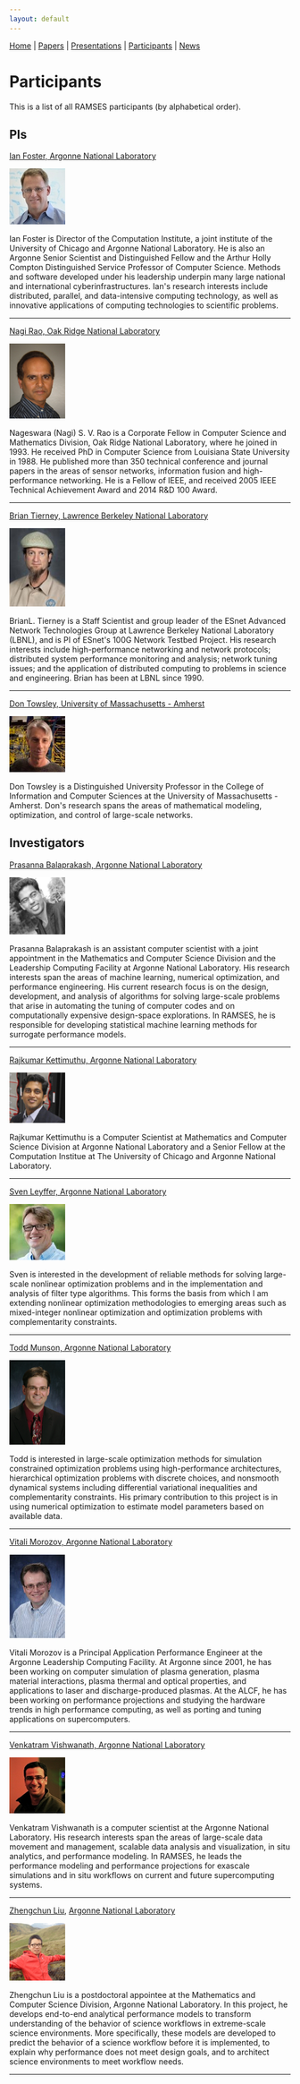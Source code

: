 ```yaml
---
layout: default
---
```

[Home](index.html) | [Papers](papers.html) | [Presentations](presentations.html) | [Participants](participants.html) | [News](news.html)

# Participants
This is a list of all RAMSES participants (by alphabetical order). 

## PIs

[Ian Foster, Argonne National Laboratory](http://www.mcs.anl.gov/person/ian-t-foster)

<img src="files/img/IanFoster_300.jpg" alt="Drawing" style="width: 100px;"/>

Ian Foster is Director of the Computation Institute, a joint institute of the University of Chicago and Argonne National Laboratory. He is also an Argonne Senior Scientist and Distinguished Fellow and the Arthur Holly Compton Distinguished Service Professor of Computer Science. Methods and software developed under his leadership underpin many large national and international cyberinfrastructures. Ian's research interests include distributed, parallel, and data-intensive computing technology, as well as innovative applications of computing technologies to scientific problems. 

---
[Nagi Rao, Oak Ridge National Laboratory](http://www.csm.ornl.gov/~nrao/)

<img src="files/img/Rao_IEEE_photo.jpg" alt="Drawing" style="width: 100px;"/>

Nageswara (Nagi) S. V. Rao is a Corporate Fellow in Computer Science and Mathematics Division, Oak Ridge National Laboratory, where he joined in 1993. He received PhD in Computer Science from Louisiana State University in 1988. He published more than 350 technical conference and journal papers in the areas of sensor networks, information fusion and high-performance networking. He is a Fellow of IEEE, and received 2005 IEEE Technical Achievement Award and 2014 R&D 100 Award. 

---
[Brian Tierney, Lawrence Berkeley National Laboratory](http://www.es.net/about/esnet-staff/advanced-network-technologies/Brian-Tierney/)

<img src="files/img/SetHeight150-Tierney.jpg" alt="Drawing" style="width: 100px;"/>

BrianL. Tierney is a Staff Scientist and group leader of the ESnet Advanced Network Technologies Group at Lawrence Berkeley National Laboratory (LBNL), and is PI of ESnet's 100G Network Testbed Project. His research interests include high-performance networking and network protocols; distributed system performance monitoring and analysis; network tuning issues; and the application of distributed computing to problems in science and engineering. Brian has been at LBNL since 1990.

---
[Don Towsley, University of Massachusetts - Amherst](https://www.cs.umass.edu/faculty/directory/towsley_donald)

<img src="files/img/towsley.jpg" alt="Drawing" style="width: 100px;"/>

Don Towsley is a Distinguished University Professor in the College of Information and Computer Sciences at the University of Massachusetts - Amherst.  Don's research spans the areas of mathematical modeling, optimization, and control of large-scale networks. 

## Investigators

[Prasanna Balaprakash, Argonne National Laboratory](http://www.mcs.anl.gov/~pbalapra)

<img src="files/img/prasanna.png" alt="Drawing" style="width: 100px;"/>

Prasanna Balaprakash is an assistant computer scientist with a joint appointment in the Mathematics and Computer Science Division and the Leadership Computing Facility at Argonne National Laboratory. His research interests span the areas of machine learning, numerical optimization, and performance engineering. His current research focus is on the design, development, and analysis of algorithms for solving large-scale problems that arise in automating the tuning of computer codes and on computationally expensive design-space explorations. In RAMSES, he is responsible for developing statistical machine learning methods for surrogate performance models. 

---
[Rajkumar Kettimuthu, Argonne National Laboratory](http://www.mcs.anl.gov/~kettimut/)

<img src="files/img/Raj-GO.jpg" alt="Drawing" style="width: 100px;"/>

Rajkumar Kettimuthu is a Computer Scientist at Mathematics and Computer Science Division at Argonne National Laboratory and a Senior Fellow at the Computation Institue at The University of Chicago and Argonne National Laboratory. 

---
[Sven Leyffer, Argonne National Laboratory](http://wiki.mcs.anl.gov/leyffer/index.php/Sven_Leyffer)

<img src="files/img/leyffer_100.jpg" alt="Drawing" style="width: 100px;"/>

Sven is interested in the development of reliable methods for solving large-scale nonlinear optimization problems and in the implementation and analysis of filter type algorithms. This forms the basis from which I am extending nonlinear optimization methodologies to emerging areas such as mixed-integer nonlinear optimization and optimization problems with complementarity constraints.

---
[Todd Munson, Argonne National Laboratory](http://www.mcs.anl.gov/~tmunson/)

<img src="files/img/munson.jpg" alt="Drawing" style="width: 100px;"/>

Todd is interested in large-scale optimization methods for simulation constrained optimization problems using high-performance architectures, hierarchical optimization problems with discrete choices, and nonsmooth dynamical systems including differential variational inequalities and complementarity constraints.  His primary contribution to this project is in using numerical optimization to estimate model parameters based on available data.

---
[Vitali Morozov, Argonne National Laboratory](http://www.alcf.anl.gov/staff-directory/vitali-morozov)

<img src="files/img/VitaliMorozov-ANL.jpg" alt="Drawing" style="width: 100px;"/>

Vitali Morozov is a Principal Application Performance Engineer at the Argonne Leadership Computing Facility. At Argonne since 2001, he has been working on computer simulation of plasma generation, plasma material interactions, plasma thermal and optical properties, and applications to laser and discharge-produced plasmas. At the ALCF, he has been working on performance projections and studying the hardware trends in high performance computing, as well as porting and tuning applications on supercomputers.

---
[Venkatram Vishwanath, Argonne National Laboratory](http://www.mcs.anl.gov/person/venkatram-vishwanath)

<img src="files/img/Venkat_web.jpg" alt="Drawing" style="width: 100px;"/>

Venkatram Vishwanath is a computer scientist  at the Argonne National Laboratory. His research interests span the areas of large-scale data movement and management, scalable data analysis and visualization, in situ analytics, and performance modeling.  In RAMSES, he leads the performance modeling and performance projections for exascale simulations and in situ workflows on current and future supercomputing systems.

---
[Zhengchun Liu](http://zliu.info), [Argonne National Laboratory](http://www.mcs.anl.gov/~zcliu/)

<img src="files/img/zhengchun_liu.png" alt="Drawing" style="width: 100px;"/>

Zhengchun Liu is a postdoctoral appointee at the Mathematics and Computer Science Division, Argonne National Laboratory. In this project, he develops end-to-end analytical performance models to transform understanding of the behavior of science workflows in extreme-scale science environments. More specifically, these models are developed to predict the behavior of a science workflow before it is implemented, to explain why performance does not meet design goals, and to architect science environments to meet workflow needs.
 
---
